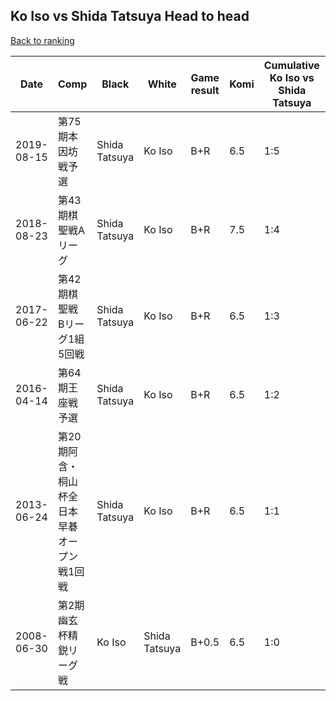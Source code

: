 ## Ko Iso vs Shida Tatsuya Head to head

[Back to ranking](../../index.md)




| **Date** | **Comp** | **Black** | **White** | **Game result** | **Komi** | **Cumulative Ko Iso vs Shida Tatsuya** | **Ko Iso streak** | **Shida Tatsuya streak** | 
| --- | --- | --- | --- | --- | --- | --- | --- | --- |
| 2019-08-15 | 第75期本因坊戦予選 | Shida Tatsuya | Ko Iso | B+R | 6.5 | 1:5 | 0 | 5 | 
| 2018-08-23 | 第43期棋聖戦Aリーグ | Shida Tatsuya | Ko Iso | B+R | 7.5 | 1:4 | 0 | 4 | 
| 2017-06-22 | 第42期棋聖戦　Bリーグ1組5回戦 | Shida Tatsuya | Ko Iso | B+R | 6.5 | 1:3 | 0 | 3 | 
| 2016-04-14 | 第64期王座戦予選 | Shida Tatsuya | Ko Iso | B+R | 6.5 | 1:2 | 0 | 2 | 
| 2013-06-24 | 第20期阿含・桐山杯全日本早碁オープン戦1回戦 | Shida Tatsuya | Ko Iso | B+R | 6.5 | 1:1 | 0 | 1 | 
| 2008-06-30 | 第2期幽玄杯精鋭リーグ戦 | Ko Iso | Shida Tatsuya | B+0.5 | 6.5 | 1:0 | 1 | 0 |




